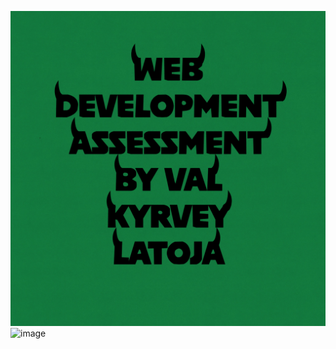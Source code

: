 ![image](https://github.com/valkyrveylatoja/-Multi-Device-Application-Assessment-2/blob/main/pixelframe_album_cover.png?raw=true)
![image](https://github.com/user-attachments/assets/af21163f-bfd6-4781-a681-c802c77946f8)
